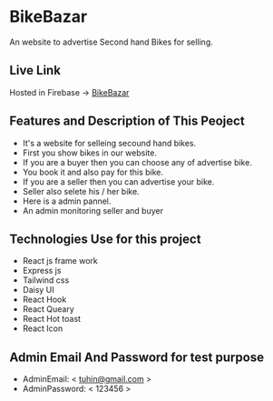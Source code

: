 # BikeBazar

An website to advertise Second hand Bikes for selling.

## Live Link

Hosted in Firebase -> [BikeBazar](https://bikebazar-e4aa7.firebaseapp.com/)

## Features and Description of This Peoject

* It's a website for selleing secound hand bikes.
* First you show bikes in our website.
* If you are a buyer then you can choose any of advertise bike.
* You book it and also pay for this bike.
* If you are a seller then you can advertise your bike.
* Seller also selete his / her bike.
* Here is a admin pannel.
* An admin monitoring seller and buyer

## Technologies Use for this project
* React js frame work
* Express js
* Tailwind css
* Daisy UI
* React Hook
* React Queary
* React Hot toast
* React Icon

## Admin Email And Password for test purpose

* AdminEmail: < tuhin@gmail.com >
* AdminPassword: < 123456 >

